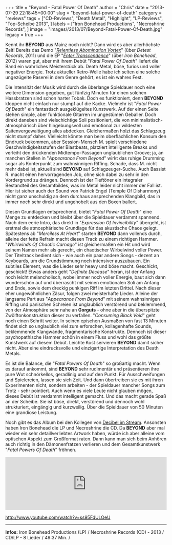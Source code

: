 +++
title = "Beyond - Fatal Power Of Death"
author = "Chris"
date = "2013-07-29 22:18:45+00:00"
slug = "beyond-fatal-power-of-death"
category = "reviews"
tags = ["CD-Reviews", "Death Metal", "Highlight", "LP-Reviews", "Top-Scheibe 2013", ]
labels = ["Iron Bonehead Productions", "Necroshrine Records", ]
image = "images//2013/07/Beyond-Fatal-Power-Of-Death.jpg"
legacy = true
+++


Kennt ihr **BEYOND** aus Mainz noch nicht? Dann wird es aber allerhöchste Zeit! Bereits das Demo "<a href="http://necroslaughter.de/2011/09/beyond-relentless-abomination-vortex/" title="Beyond – Relentless Abomination Vortex">_Relentless Abomination Vortex_</a>" (über _Detest Records_, 2011) und die EP "<a href="http://necroslaughter.de/2012/11/beyond-enter-transcendence/" title="Beyond – Enter Transcendence">_Enter Transcendence_</a>" (über _Iron Bonehead_, 2012) waren gut, aber mit ihrem Debüt "_Fatal Power Of Death_" liefert die Band ein wahrliches Meisterstück ab. Death Metal, böse, furios und voller negativer Energie. Trotz aktueller Retro-Welle habe ich selten eine solche ungezügelte Raserei in dem Genre gehört, es ist ein wahres Fest.

Die Intensität der Musik wird durch die überlange Spieldauer noch eine weitere Dimension gegeben, gut fünfzig Minuten für einen solchen Hassbratzen sind schon harter Tobak. Doch es funktioniert, denn **BEYOND** kloppen nicht einfach nur stumpf auf die Kacke. Vielmehr ist "_Fatal Power Of Death_" ein fantastisch ausgeklügeltes Kunstwerk. Auf der einen Seite stehen simple, aber funktionale Gitarren im ungestümen Geballer. Doch direkt daneben sind vielschichtige Soli positioniert, die von minimalistisch-atmosphärisch über hingebungsvoll und emotional zur wildesten Saitenvergewaltigung alles abdecken. Gleichermaßen holzt das Schlagzeug nicht stumpf daher. Vielleicht könnte man beim oberflächlichen Konsum den Eindruck bekommen, aber Session-Mensch M. spielt verschiedene Geschwindigkeitsstufen der Blastbeats, platziert intelligente Breaks und verleiht den drückenden Midtempo-Passagen unglaublichen Groove; ja, an manchen Stellen in "_Appearance From Beyond_" wirkt das ruhige Drumming sogar als Konterpunkt zum wahnsinnigen Riffing. Schade, dass M. nicht mehr dabei ist, aktuell sind **BEYOND** auf Schlagzeuger-Suche.
Auch Bassist R. macht einen hervorragenden Job, ohne sich dabei zu sehr in den Vordergrund zu drängen. Dennoch ist der Tieftöner ein integraler Bestandteil des Gesamtbildes, was im Metal leider nicht immer der Fall ist. Hier ist sicher auch der Sound von Patrick Engel (Temple Of Disharmony) nicht ganz unschuldig an dem durchaus ansprechenden Klangbild, das in immer noch sehr direkt und ungehobelt aus den Boxen ballert.

Diesen Grundlagen entsprechend, bietet "_Fatal Power Of Death_" eine Menge zu entdecken und bleibt über die Spieldauer verdammt spannend. Nach dem eerie Intro,  das direkt in "_Expression Of Invincibility_" übergeht, ist erstmal die atmosphärische Grundlage für das akustische Chaos gelegt. Spätestens ab "_Merciless At Heart_" starten **BEYOND** dann vollends durch, alleine der fette Refrain macht diesen Track zu einem richtigen Hammer. "_Whirlwinds Of Chaotic Carnage_" ist gleichermaßen ein Hit und wird seinem Namen mehr als gerecht, ein chaotischer Wirbelwind voller Power. Der Titeltrack bedient sich - wie auch ein paar andere Songs - dezent an Keyboards, um die Grundstimmung noch intensiver auszubauen. Ein subtiles Element, was die Lieder sehr heavy und böse macht. Geschickt, geschickt!
Etwas anders geht "_Definite Decease_" heran, ist der Anfang noch leicht melancholisch, wobei immer noch voller Energie, baut sich dann wunderschön auf und überrascht mit seinen emotionalen Soli am Anfang und Ende, sowie dem dreckig punkigen Riff im letzten Drittel. Nach dieser eher ungewöhnlichen Zäsur, folgen zwei meisterhafte Lieder. Alleine der langsame Part aus "_Appearance From Beyond_" mit seinem wahnsinnigen Riffing und panischen Schreien ist unglaublich verstörend und beklemmend, von der Atmosphäre sehr nahe an **Gorguts** - ohne aber in die überspitzte Zwölftonkonstruktion dieser zu verfallen.
"_Consuming Black Void_" geht noch einen Schritt weiter. In seinen epischen Ausmaßen von fast 13 Minuten findet sich so unglaublich viel zum erforschen, kollagenhafte Sounds, beklemmende Klangwände, fragmentarische Konstrukte. Dennoch ist dieser psychopathische Hammer schön in einem Fluss und wohl das größte Kunstwerk auf diesem Debüt. Leichte Kost servieren **BEYOND** damit sicher nicht. Aber eine eindrucksvolle und einzigartige Interpretation des Death Metals.

Es ist die Balance, die "_Fatal Powers Of Death_" so großartig macht. Wenn es darauf ankommt, sind **BEYOND** sehr rudimentär und präsentieren ihre pure Wut schnörkellos, geradlinig und auf den Punkt. Für Ausschweifungen und Spielereien, lassen sie sich Zeit. Und dann übertreiben sie es mit ihren Experimenten nicht, sondern arbeiten - der Spieldauer mancher Songs zum Trotz - sehr pointiert. Auch wenn es viele Leute nicht glauben mögen, dieses Debüt ist verdammt intelligent gemacht. Und das macht gerade Spaß an der Scheibe. Sie ist böse, direkt, verstörend und dennoch wohl strukturiert, eingängig und kurzweilig. Über die Spieldauer von 50 Minuten eine grandiose Leistung.

Noch gibt es das Album bei den Kollegen von <a href="http://necroslaughter.de/2013/07/beyond-streamen-fatal-powers-of-flesh-komplett-via-decibel/" title="BEYOND streamen “Fatal Powers Of Death” komplett via Decibel">Decibel im Stream</a>. Ansonsten haben Iron Bonehead die LP und Necroshrine die CD. Da **BEYOND** aber mal wieder ein sehr detaillverliebtes Artwork haben, würde ich aber alleine vom optischen Aspekt zum Großformat raten. Dann kann man sich beim Anhören auch richtig in den Dämonenfratzen verlieren und dem Gesamtkunstwerk "_Fatal Powers Of Death_" fröhnen.

<iframe frameborder="no" height="166" scrolling="no" src="https://w.soundcloud.com/player/?url=http%3A%2F%2Fapi.soundcloud.com%2Ftracks%2F93723358" width="100%"></iframe>

http://www.youtube.com/watch?v=ss95FdULOeU



---
**Infos:**
Iron Bonehead Productions (LP) / Necroshrine Records (CD) - 2013 / 
CD/LP - 8 Lieder / 49:37 Min. / 
